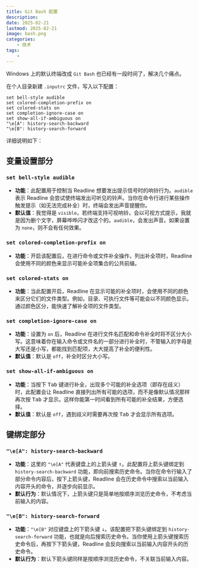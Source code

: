 ```yaml
---
title: Git Bash 配置
description: 
date: 2025-02-21
lastmod: 2025-02-21
image: bash.png
categories:
    - 技术
tags:
    - 
---
```


Windows 上的默认终端改成 `Git Bash` 也已经有一段时间了，解决几个痛点。

在个人目录新建 `.inputrc` 文件，写入以下配置：

```config
set bell-style audible
set colored-completion-prefix on
set colored-stats on
set completion-ignore-case on
set show-all-if-ambiguous on
"\e[A": history-search-backward
"\e[B": history-search-forward
```

详细说明如下：

## 变量设置部分

### `set bell-style audible`

- **功能**：此配置用于控制当 Readline 想要发出提示信号时的响铃行为。`audible` 表示 Readline 会尝试使终端发出可听见的铃声。当你在命令行进行某些操作触发提示（如无法完成补全）时，终端会发出声音提醒你。
- **默认值**：我觉得是 `visible`，若终端支持可视响铃，会以可视方式提示，我就是因为删个文字，屏幕哗哗闪才改这个的。`audible`，会发出声音。如果设置为 `none`，则不会有任何效果。

### `set colored-completion-prefix on`

- **功能**：开启该配置后，在进行命令或文件补全操作，列出补全项时，Readline 会使用不同的颜色来显示可能补全项集合的公共前缀。

### `set colored-stats on`

- **功能**：当此配置开启，Readline 在显示可能的补全项时，会使用不同的颜色来区分它们的文件类型。例如，目录、可执行文件等可能会以不同颜色显示。通过颜色区分，能快速了解补全项的文件类型。

### `set completion-ignore-case on`

- **功能**：设置为 `on` 后，Readline 在进行文件名匹配和命令补全时将不区分大小写。这意味着你在输入命令或文件名的一部分进行补全时，不管输入的字母是大写还是小写，都能找到匹配项，大大提高了补全的便利性。
- **默认值**：默认是 `off`，补全时区分大小写。

### `set show-all-if-ambiguous on`

- **功能**：当按下 <kbd>Tab</kbd> 键进行补全，出现多个可能的补全选项（即存在歧义）时，此配置会让 Readline 直接列出所有可能的选项，而不是像默认情况那样再次按 <kbd>Tab</kbd> 才显示。这样你能第一时间看到所有可能的补全结果，方便选择。
- **默认值**：默认是 `off`，遇到歧义时需要再次按 <kbd>Tab</kbd> 才会显示所有选项。

## 键绑定部分

### `"\e[A": history-search-backward`

- **功能**：这里的 `"\e[A"` 代表键盘上的上箭头键 <kbd>↑</kbd>。此配置将上箭头键绑定到 `history-search-backward` 功能，即向前搜索历史命令。当你在命令行输入了部分命令内容后，按下上箭头键，Readline 会在历史命令中搜索以当前输入内容开头的命令，并逐步向前显示。
- **默认行为**：默认情况下，上箭头键只是简单地按顺序浏览历史命令，不考虑当前输入的内容。

### `"\e[B": history-search-forward`

- **功能**：`"\e[B"` 对应键盘上的下箭头键 <kbd>↓</kbd>。该配置把下箭头键绑定到 `history-search-forward` 功能，也就是向后搜索历史命令。当你使用上箭头键搜索历史命令后，再按下下箭头键，Readline 会反向搜索以当前输入内容开头的历史命令。
- **默认行为**：默认下箭头键同样是按顺序浏览历史命令，不关联当前输入内容。
